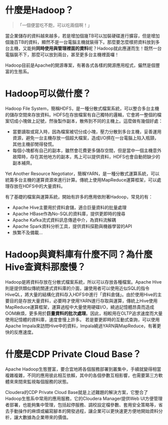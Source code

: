 # 什麼是Hadoop？
>「一個便當吃不飽，可以吃兩個啊！」

當企業儲存的資料越來越多，若是增加個幾TB可以加裝硬碟進行擴容，但是增加個幾百TB的資料，顯然不是一台電腦主機就裝得下。那麼要怎麼樣把資料放到多台主機，又能夠**同時使用與管理裡面的資料**呢？Hadoop就此應運而生！既然一台電腦裝不下，那麼可以放到兩台，甚至更多台主機裡面囉！

Hadoop目前是Apache的開源專案，有著各式各樣的開源應用程式，儼然是個豐富的生態系。
# Hadoop可以做什麼？
Hadoop File System，簡稱HDFS，是一種分散式檔案系統，可以整合多台主機的儲存空間來存放資料。HDFS在存放檔案有自己獨特的邏輯，它會將一整個的檔案切成小塊做上記號，然後製作副本，散佈到不同的主機上。這麼做有幾個好處：
- 當要讀取或寫入時，因為檔案被切分成小塊，壓力分散到多台主機，妥善運用資源，避免一台主機存放一個超大檔案，造成I/O擠在一台電腦上陷入瓶頸，其他主機卻閒得發慌。
- 每個小塊都有自己的副本，雖然會花費更多儲存空間，但是當中一個主機意外故障時，存在其他地方的副本，馬上可以提供資料，HDFS也會自動把缺少的副本補齊。

Yet Another Resource Negotiator，簡稱YARN，是一種分散式運算系統，可以統籌多台主機的運算資源來進行計算。傳統上使用MapReduce運算框架，可以處理存放在HDFS中的大量資料。

有了基礎的檔案與運算系統，開始有許多的應用依附著Hadoop，常見的有：
- Apache Hive主要用於資料倉儲，適合巨量資料的批量處理
- Apache HBase作為No-SQL的資料庫，提供更即時的搜尋
- Apache Kafka流式資料訊息傳遞中介，為資料流解耦
- Apache Spark資料分析工具，提供資料探勘與機器學習的API
- 族繁不及備載...
# Hadoop與資料庫有什麼不同？為什麼Hive查資料那麼慢？
Hadoop是將資料存放在分散式檔案系統，所以可以存放各種檔案。Apache Hive則是提供類似傳統關連式資料庫的介面，讓使用者可以使用近似SQL的指令HiveQL，將大量的結構化資料存入HDFS中進行「資料倉儲」。由於使用Hive的主要目的是存放大量資料，必要時才使用YARN進行存取與運算，傳統上Hive使用MapReduce運算框架，運算過程中大量使用硬碟I/O，繞過記憶體昂貴而造成OOM麻煩，更多用於**巨量資料的批次處理**。因此，相較用在OLTP追求速度而大量使用記憶體的資料庫，速度會慢上許多。
若是要更即時的互動式查詢，可以使用Apache Impala來訪問Hive中的資料，Impala繞過YARN與MapReduce，有著更快的反應速度。
# 什麼是CDP Private Cloud Base？
Apache Hadoop生態豐富，要合宜地將各個服務部署到叢集中，手續就變得相當複雜複雜，不同的應用彼此相互依賴，其中的各個參數互相影響，也需要第三方軟體來來間來監視每個服務的狀態。

Cloudera的CDP Private Cloud Base就是上述難題的解決方案，它整合了Hadoop生態系中常用的應用服務，它的Cloudera Manager提供Web UI方便管理者部署，也能夠集中管理，包括起停服務、調校設定檔參數、套用安全策略等，省去手動操作的麻煩或編寫腳本的開發過程，讓企業可以更快速更方便地開始資料分析，讓大數據為企業帶來的價值。
